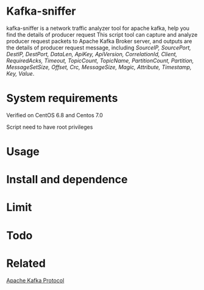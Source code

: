 # Kafka-sniffer
kafka-sniffer is a network traffic analyzer tool for apache kafka, help you find the details of producer request
This script tool can capture and analyze producer request packets to Apache Kafka Broker server, and outputs are the details of producer request message, including *SourceIP, SourcePort, DestIP, DestPort, DataLen, ApiKey, ApiVersion, CorrelationId, Client, RequiredAcks, Timeout, TopicCount, TopicName, PartitionCount, Partition, MessageSetSize, Offset, Crc, MessageSize, Magic, Attribute, Timestamp, Key, Value*.


# System requirements
Verified on CentOS 6.8 and Centos 7.0

Script need to have root privileges


# Usage


# Install and dependence


# Limit


# Todo


# Related
[Apache Kafka Protocol](https://cwiki.apache.org/confluence/display/KAFKA/A+Guide+To+The+Kafka+Protocol)
